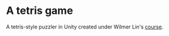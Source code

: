 # A tetris game

A tetris-style puzzler in Unity created under Wilmer Lin's [course](https://www.udemy.com/course/make-a-tetris-style-puzzler-in-unity/).
